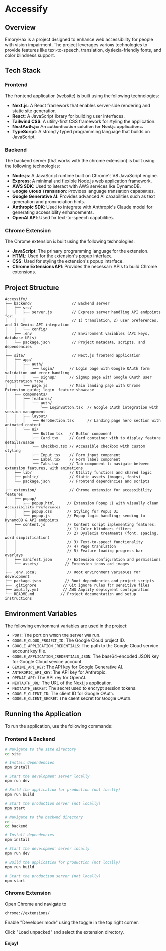 # Accessify

## Overview

EmoryHax is a project designed to enhance web accessibility for people with vision impairment. The project leverages various technologies to provide features like text-to-speech, translation, dyslexia-friendly fonts, and color blindness support.

## Tech Stack

### Frontend

The frontend application (website) is built using the following technologies:

- **Next.js**: A React framework that enables server-side rendering and static site generation.
- **React**: A JavaScript library for building user interfaces.
- **Tailwind CSS**: A utility-first CSS framework for styling the application.
- **NextAuth.js**: An authentication solution for Next.js applications.
- **TypeScript**: A strongly typed programming language that builds on JavaScript.

### Backend

The backend server (that works with the chrome extension) is built using the following technologies:

- **Node.js**: A JavaScript runtime built on Chrome's V8 JavaScript engine.
- **Express**: A minimal and flexible Node.js web application framework.
- **AWS SDK**: Used to interact with AWS services like DynamoDB.
- **Google Cloud Translation**: Provides language translation capabilities.
- **Google Generative AI**: Provides advanced AI capabilities such as text generation and pronunciation hints.
- **Anthropic SDK**: Used to integrate with Anthropic's Claude model for generating accessibility enhancements.
- **OpenAI API**: Used for text-to-speech capabilities.

### Chrome Extension

The Chrome extension is built using the following technologies:

- **JavaScript**: The primary programming language for the extension.
- **HTML**: Used for the extension's popup interface.
- **CSS**: Used for styling the extension's popup interface.
- **Chrome Extensions API**: Provides the necessary APIs to build Chrome extensions.

## Project Structure

```
Accessify/
├── backend/                  // Backend server
│   ├── src/
│   │   ├── server.js         // Express server handling API endpoints for:
│   │   │                     // 1) translation, 2) user preferences, and 3) Gemini API integration
│   │   └── config/
│   ├── .env                  // Environment variables (API keys, database URLs)
│   └── package.json          // Project metadata, scripts, and dependencies
│
├── site/                     // Next.js frontend application
│   ├── app/
│   │   ├── auth/
│   │   │   ├── login/       // Login page with Google OAuth form validation and error handling
│   │   │   └── signup/      // Signup page with Google OAuth user registration flow
│   │   └── page.js          // Main landing page with Chrome Extension guide; login; feature showcase
│   ├── components/
│   │   ├── features/
│   │   │   └── auth/
│   │   │       └── LoginButton.tsx  // Google OAuth integration with session management
│   │   ├── layout/
│   │   │   └── HeroSection.tsx      // Landing page hero section with animated content
│   │   └── ui/
│   │       ├── Button.tsx   // Button component
│   │       ├── Card.tsx     // Card container with to display feature details/usage
│   │       ├── Checkbox.tsx // Accessible checkbox with custom styling
│   │       ├── Input.tsx    // Form input component
│   │       ├── Label.tsx    // Form label component
│   │       └── Tabs.tsx     // Tab component to navigate between extension features, with animations
│   ├── lib/                 // Utility functions and shared logic
│   ├── public/              // Static assets (images, fonts)
│   └── package.json         // Frontend dependencies and scripts
│
├── extension/               // Chrome extension for accessibility features
│   ├── popup/
│   │   ├── popup.html      // Extension Popup UI with visually clean Accessibility Preferences
│   │   ├── popup.css       // Styling for Popup UI
│   │   └── popup.js        // Popup logic handling; sending to DynamoDB & API endpoints
│   ├── content.js          // Content script implementing features:
│   │                       // 1) Color blindness filters
│   │                       // 2) Dyslexia treatments (font, spacing, word simplification)
│   │                       // 3) Text-to-speech functionality
│   │                       // 4) Page translation
│   │                       // 5) Feature loading progress bar overlays
│   ├── manifest.json       // Extension configuration and permissions
│   └── assets/            // Extension icons and images
│
├── .env.local              // Root environment variables for development
├── package.json           // Root dependencies and project scripts
├── .gitignore            // Git ignore rules for sensitive files
├── amplify.yml           // AWS Amplify deployment configuration
└── README.md            // Project documentation and setup instructions
```

## Environment Variables

The following environment variables are used in the project:

- `PORT`: The port on which the server will run.
- `GOOGLE_CLOUD_PROJECT_ID`: The Google Cloud project ID.
- `GOOGLE_APPLICATION_CREDENTIALS`: The path to the Google Cloud service account key file.
- `GOOGLE_APPLICATION_CREDENTIALS_JSON`: The base64-encoded JSON key for Google Cloud service account.
- `GEMINI_API_KEY`: The API key for Google Generative AI.
- `ANTHROPIC_API_KEY`: The API key for Anthropic.
- `OPENAI_API`: The API key for OpenAI.
- `NEXTAUTH_URL`: The URL of the Next.js application.
- `NEXTAUTH_SECRET`: The secret used to encrypt session tokens.
- `GOOGLE_CLIENT_ID`: The client ID for Google OAuth.
- `GOOGLE_CLIENT_SECRET`: The client secret for Google OAuth.

## Running the Application

To run the application, use the following commands:

### Frontend & Backend

```bash
# Navigate to the site directory
cd site

# Install dependencies
npm install

# Start the development server locally
npm run dev

# Build the application for production (not locally)
npm run build

# Start the production server (not locally)
npm start

# Navigate to the backend directory
cd ..
cd backend

# Install dependencies
npm install

# Start the development server locally
npm run dev

# Build the application for production (not locally)
npm run build

# Start the production server (not locally)
npm start
```

### Chrome Extension

Open Chrome and navigate to 
```
chrome://extensions/
```
Enable "Developer mode" using the toggle in the top right corner.

Click "Load unpacked" and select the extension directory.

#### Enjoy!
